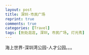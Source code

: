 ```yaml
---
layout: post
title: 深圳-市民广场
reprint: true
comments: true
categories: [Travel]
tags: [到处逛逛, 深圳, 市民广场, 灯光秀]
---
```


海上世界-深圳湾公园-人才公园。。。

<script>
    photos=[
        ["/images/2019-09-22/DSC03015.jpg", "", "75%"],
        ["/images/2019-09-22/DSC03017.jpg", "", "75%"],
        ["/images/2019-09-22/DSC03018.jpg", "", "75%"],
        ["/images/2019-09-22/DSC03019.jpg", "", "75%"],
        ["/images/2019-09-22/DSC03023.jpg", "", "75%"],
        ["/images/2019-09-22/DSC03037.jpg", "", "75%"],
        ["/images/2019-09-22/DSC03039.jpg", "", "75%"],
        ["/images/2019-09-22/DSC03041.jpg", "", "75%"],
        ["/images/2019-09-22/DSC03045.jpg", "", "75%"],
        ["/images/2019-09-22/DSC03047.jpg", "", "75%"],
        ["/images/2019-09-22/DSC03050.jpg", "", "75%"],
        ["/images/2019-09-22/DSC03053.jpg", "", "75%"],
        ["/images/2019-09-22/DSC03054.jpg", "", "75%"],
        ["/images/2019-09-22/DSC03058.jpg", "", "75%"],
        ["/images/2019-09-22/DSC03060.jpg", "", "75%"],
        ["/images/2019-09-22/DSC03063.jpg", "", "75%"],
        ["/images/2019-09-22/DSC03066.jpg", "", "75%"],
        ["/images/2019-09-22/DSC03068.jpg", "", "75%"],
        ["/images/2019-09-22/DSC03070.jpg", "", "75%"],
        ["/images/2019-09-22/DSC03072.jpg", "", "75%"],
        ["/images/2019-09-22/DSC03073.jpg", "", "75%"],
        ["/images/2019-09-22/DSC03077.jpg", "", "75%"],
        ["/images/2019-09-22/DSC03079.jpg", "", "75%"],
    ];
    for (var i=0; i<photos.length; i++)
    {
        document.write("<figure><a href=\"" + photos[i][0] + "\" target=\"_blank\">")
        document.write("<img src=\"" + photos[i][0] + "\" alt=\"" + photos[i][1] + "\" width=\"" + photos[i][2] + "\">")
        document.write("</a></figure>")

        if (photos[i].length > 3)
            document.write(photos[i][3] + "<br><br>")
        else if (photos[i][1].length > 0)
            document.write(photos[i][1] + "<br><br>")
        else
            document.write("<br>")
    }
</script>
